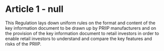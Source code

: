 # Article 1 - null


This Regulation lays down uniform rules on the format and content of the key information document to be drawn up by PRIIP manufacturers and on the provision of the key information document to retail investors in order to enable retail investors to understand and compare the key features and risks of the PRIIP.
